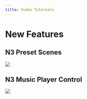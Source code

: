 ```yaml
---
title: Video Tutorials
---
```


# **New Features**

## N3 Preset Scenes

<a href="https://www.bilibili.com/video/BV1EW4y1Z7EL/"><img src='https://cdn.key123.vip/manual/zh_CN/N3专用教程/N3预设场景使用教程.jpg'/></a>

## N3 Music Player Control

<a href="https://www.bilibili.com/video/BV1GZ421W7Gv/"><img src='https://cdn.key123.vip/manual/zh_CN/N3专用教程/N3控制音乐播放器使用教程.jpg'/></a>

